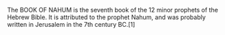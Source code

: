 The BOOK OF NAHUM is the seventh book of the 12 minor prophets of the Hebrew Bible. It is attributed to the prophet Nahum, and was probably written in Jerusalem in the 7th century BC.[1]
